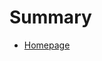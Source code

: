 <!--
 * @Author: Johannes Liu
 * @LastEditors: Johannes Liu
 * @email: iexkliu@gmail.com
 * @github: https://github.com/johannesliu
 * @Date: 2023-07-09 18:05:38
 * @LastEditTime: 2023-07-11 00:47:26
 * @motto: Still water run deep
 * @Description: Modify here please
 * @FilePath: \homepage-gitbook\src\SUMMARY.md
-->
# Summary

- [Homepage](./homepage.md)
